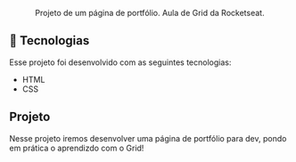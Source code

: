 

<p align="center">
Projeto de um página de portfólio. Aula de Grid da Rocketseat.
</p>


## 🚀 Tecnologias

Esse projeto foi desenvolvido com as seguintes tecnologias:

- HTML
- CSS

## Projeto

Nesse projeto iremos desenvolver uma página de portfólio para dev, pondo em prática o aprendizdo com o Grid!